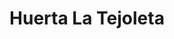 ---
title: "Huerta La Tejoleta"
url: /marmolejo/huerta-la-tejoleta-calle-gamonal/
shop: supermercado
---